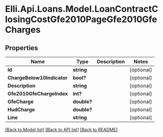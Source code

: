 # Elli.Api.Loans.Model.LoanContractClosingCostGfe2010PageGfe2010GfeCharges
## Properties

Name | Type | Description | Notes
------------ | ------------- | ------------- | -------------
**Id** | **string** |  | [optional] 
**ChargeBelow10Indicator** | **bool?** |  | [optional] 
**Description** | **string** |  | [optional] 
**Gfe2010GfeChargeIndex** | **int?** |  | [optional] 
**GfeCharge** | **double?** |  | [optional] 
**HudCharge** | **double?** |  | [optional] 
**Line** | **string** |  | [optional] 

[[Back to Model list]](../README.md#documentation-for-models) [[Back to API list]](../README.md#documentation-for-api-endpoints) [[Back to README]](../README.md)


